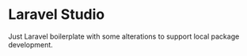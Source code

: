 # Laravel Studio

Just Laravel boilerplate with some alterations to support local package development.